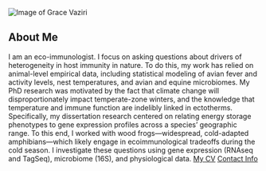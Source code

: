 ![Image of Grace Vaziri](images/headshot.png)
## About Me
I am an eco-immunologist. I focus on asking questions about drivers of heterogeneity in host immunity in nature. To do this, my work has relied on animal-level empirical data, including statistical modeling of avian fever and activity levels, nest temperatures, and avian and equine microbiomes.  My PhD research was motivated by the fact that climate change will disproportionately impact temperate-zone winters, and the knowledge that temperature and immune function are indelibly linked in ectotherms. Specifically, my dissertation research centered on relating energy storage phenotypes to gene expression profiles across a species’ geographic range. To this end, I worked with wood frogs—widespread, cold-adapted amphibians—which likely engage in ecoimmunological tradeoffs during the cold season. I investigate these questions using gene expression (RNAseq and TagSeq), microbiome (16S), and physiological data.
[My CV](PDFs/20240425_GV_CV.pdf)
[Contact Info](contact-info.html)
